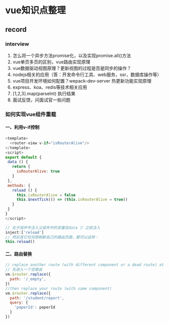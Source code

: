 # vue知识点整理

## record

### interview

1. 怎么将一个异步方法promise化，以及实现promise.all()方法
2. vue单页多页的区别，vue路由实现原理
3. vue数据驱动视图原理？更新视图的过程是否是同步的操作？
4. nodejs相关的应用（答：开发命令行工具、web服务，ssr，数据库操作等）
5. vue项目开发环境如何配置？wepack-dev-server 热更新功能实现原理
6. express、koa、redis等技术相关应用
7. \[1,2,3\].map(parseInt) 执行结果
8. 面试反馈，问面试官一些问题

<!-- ## 记录 -->

### 如何实现vue组件重载

#### 一、利用v-if控制

```javascript
<template>
  <router-view v-if="isRouterAlive"/>
</template>
<script>
export default {
 data () {
   return {
     isRouterAlive: true
   }
 },
 methods: {
   reload () {
     this.isRouterAlive = false
     this.$nextTick(() => (this.isRouterAlive = true))
   }
 }
}
</script>

// 在子组件中注入父组件中的变量在data（）之前注入
inject:['reload']
// 然后其它任何想刷新自己的路由页面，都可以这样：
this.reload()
```

#### 二、路由替换

```javascript
// replace another route (with different component or a dead route) at first
// 先进入一个空路由
vm.$router.replace({
  path: '/_empty',
})
//then replace your route (with same component)
vm.$router.replace({
  path: '/student/report',
  query: {
    'paperId': paperId
  }
})
```
